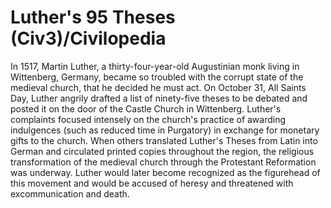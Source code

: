 # Luther's 95 Theses (Civ3)/Civilopedia

In 1517, Martin Luther, a thirty-four-year-old Augustinian monk living in Wittenberg, Germany, 
became so troubled with the corrupt state of the medieval church, that he decided he must
act. On October 31, All Saints Day, Luther angrily drafted a list of ninety-five theses 
to be debated and posted it on the door of the Castle Church in Wittenberg. Luther's complaints
focused intensely on the church's practice of awarding indulgences (such as reduced time in
Purgatory) in exchange for monetary gifts to the church. When others translated Luther's Theses
from Latin into German and circulated printed copies throughout the region, the religious
transformation of the medieval church through the Protestant Reformation was underway. 
Luther would later become recognized as the figurehead of this movement and would be accused 
of heresy and threatened with excommunication and death.
